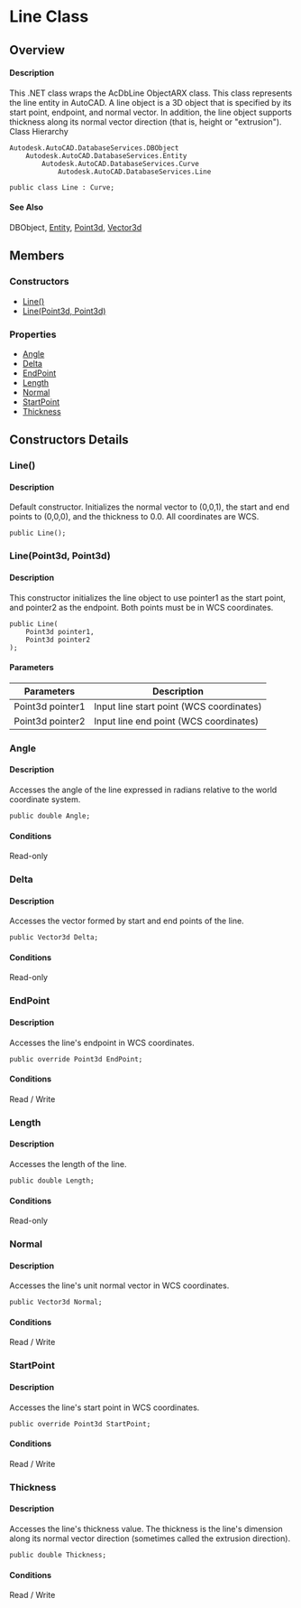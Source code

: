 # Line Class

## Overview

#### Description
This .NET class wraps the AcDbLine ObjectARX class. 
This class represents the line entity in AutoCAD. A line object is a 3D object that is specified by its start point, endpoint, and normal vector. In addition, the line object supports thickness along its normal vector direction (that is, height or "extrusion").
Class Hierarchy
```text
Autodesk.AutoCAD.DatabaseServices.DBObject
    Autodesk.AutoCAD.DatabaseServices.Entity
        Autodesk.AutoCAD.DatabaseServices.Curve
            Autodesk.AutoCAD.DatabaseServices.Line
```

```text
public class Line : Curve;
```

#### See Also
DBObject, [Entity](Autodesk_AutoCAD_DatabaseServices_Entity.md "Entity Class"), [Point3d](Autodesk_AutoCAD_Geometry_Point3d.md), [Vector3d](Autodesk_AutoCAD_Geometry_Vector3d.md)

## Members

### Constructors

- [Line()](#line())
- [Line(Point3d, Point3d)](#line(point3d,-point3d))

### Properties

- [Angle](#angle)
- [Delta](#delta)
- [EndPoint](#endpoint)
- [Length](#length)
- [Normal](#normal)
- [StartPoint](#startpoint)
- [Thickness](#thickness)


## Constructors Details

### Line()

#### Description
Default constructor. Initializes the normal vector to (0,0,1), the start and end points to (0,0,0), and the thickness to 0.0. All coordinates are WCS.
```text
public Line();
```

### Line(Point3d, Point3d)

#### Description
This constructor initializes the line object to use pointer1 as the start point, and pointer2 as the endpoint. Both points must be in WCS coordinates.
```text
public Line(
    Point3d pointer1, 
    Point3d pointer2
);
```

#### Parameters

| Parameters | Description |
| --- | --- |
| Point3d pointer1 | Input line start point (WCS coordinates) |
| Point3d pointer2 | Input line end point (WCS coordinates) |

### Angle

#### Description
Accesses the angle of the line expressed in radians relative to the world coordinate system.
```text
public double Angle;
```

#### Conditions
Read-only
### Delta

#### Description
Accesses the vector formed by start and end points of the line.
```text
public Vector3d Delta;
```

#### Conditions
Read-only
### EndPoint

#### Description
Accesses the line's endpoint in WCS coordinates.
```text
public override Point3d EndPoint;
```

#### Conditions
Read / Write
### Length

#### Description
Accesses the length of the line.
```text
public double Length;
```

#### Conditions
Read-only
### Normal

#### Description
Accesses the line's unit normal vector in WCS coordinates.
```text
public Vector3d Normal;
```

#### Conditions
Read / Write
### StartPoint

#### Description
Accesses the line's start point in WCS coordinates.
```text
public override Point3d StartPoint;
```

#### Conditions
Read / Write
### Thickness

#### Description
Accesses the line's thickness value. The thickness is the line's dimension along its normal vector direction (sometimes called the extrusion direction).
```text
public double Thickness;
```

#### Conditions
Read / Write
